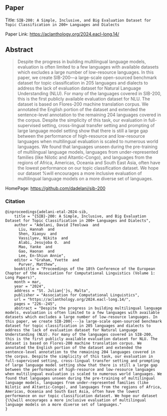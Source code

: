 # 

## Paper
Title: `SIB-200: A Simple, Inclusive, and Big Evaluation Dataset for Topic Classification in 200+ Languages and Dialects`

Paper Link: https://aclanthology.org/2024.eacl-long.14/

## Abstract
>Despite the progress in building multilingual language models, evaluation is often limited to a few languages with available datasets which excludes a large number of low-resource languages. In this paper, we create SIB-200—a large-scale open-sourced benchmark dataset for topic classification in 205 languages and dialects to address the lack of evaluation dataset for Natural Language Understanding (NLU). For many of the languages covered in SIB-200, this is the first publicly available evaluation dataset for NLU. The dataset is based on Flores-200 machine translation corpus. We annotated the English portion of the dataset and extended the sentence-level annotation to the remaining 204 languages covered in the corpus. Despite the simplicity of this task, our evaluation in full-supervised setting, cross-lingual transfer setting and prompting of large language model setting show that there is still a large gap between the performance of high-resource and low-resource languages when multilingual evaluation is scaled to numerous world languages. We found that languages unseen during the pre-training of multilingual language models, languages from under-represented families (like Nilotic and Altantic-Congo), and languages from the regions of Africa, Americas, Oceania and South East Asia, often have the lowest performance on our topic classification dataset. We hope our dataset %will encourages a more inclusive evaluation of multilingual language models on a more diverse set of languages.

HomePage: https://github.com/dadelani/sib-200

### Citation

```
@inproceedings{adelani-etal-2024-sib,
    title = "{SIB}-200: A Simple, Inclusive, and Big Evaluation Dataset for Topic Classification in 200+ Languages and Dialects",
    author = "Adelani, David Ifeoluwa  and
      Liu, Hannah  and
      Shen, Xiaoyu  and
      Vassilyev, Nikita  and
      Alabi, Jesujoba O.  and
      Mao, Yanke  and
      Gao, Haonan  and
      Lee, En-Shiun Annie",
    editor = "Graham, Yvette  and
      Purver, Matthew",
    booktitle = "Proceedings of the 18th Conference of the European Chapter of the Association for Computational Linguistics (Volume 1: Long Papers)",
    month = mar,
    year = "2024",
    address = "St. Julian{'}s, Malta",
    publisher = "Association for Computational Linguistics",
    url = "https://aclanthology.org/2024.eacl-long.14/",
    pages = "226--245",
    abstract = "Despite the progress in building multilingual language models, evaluation is often limited to a few languages with available datasets which excludes a large number of low-resource languages. In this paper, we create SIB-200{---}a large-scale open-sourced benchmark dataset for topic classification in 205 languages and dialects to address the lack of evaluation dataset for Natural Language Understanding (NLU). For many of the languages covered in SIB-200, this is the first publicly available evaluation dataset for NLU. The dataset is based on Flores-200 machine translation corpus. We annotated the English portion of the dataset and extended the sentence-level annotation to the remaining 204 languages covered in the corpus. Despite the simplicity of this task, our evaluation in full-supervised setting, cross-lingual transfer setting and prompting of large language model setting show that there is still a large gap between the performance of high-resource and low-resource languages when multilingual evaluation is scaled to numerous world languages. We found that languages unseen during the pre-training of multilingual language models, languages from under-represented families (like Nilotic and Altantic-Congo), and languages from the regions of Africa, Americas, Oceania and South East Asia, often have the lowest performance on our topic classification dataset. We hope our dataset {\%}will encourages a more inclusive evaluation of multilingual language models on a more diverse set of languages."
}
```

